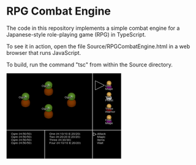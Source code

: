 RPG Combat Engine
=================

The code in this repository implements a simple combat engine for a Japanese-style role-playing game (RPG) in TypeScript.  

To see it in action, open the file Source/RPGCombatEngine.html in a web browser that runs JavaScript.

To build, run the command "tsc" from within the Source directory.

![Screenshot](/Screenshot.png "Screenshot")
